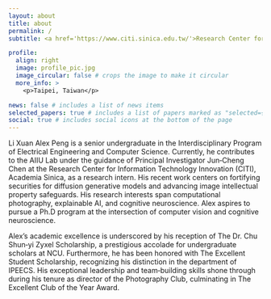 ```yaml
---
layout: about
title: about
permalink: /
subtitle: <a href='https://www.citi.sinica.edu.tw/'>Research Center for Information Technology Innovation.</a> alexpeng517@gmail.com #Address. Contacts. Motto. Etc.

profile:
  align: right
  image: profile_pic.jpg
  image_circular: false # crops the image to make it circular
  more_info: >
    <p>Taipei, Taiwan</p>

news: false # includes a list of news items
selected_papers: true # includes a list of papers marked as "selected={true}"
social: true # includes social icons at the bottom of the page
---
```


Li Xuan Alex Peng is a senior undergraduate in the Interdisciplinary Program of Electrical Engineering and Computer Science. Currently, he contributes to the AIIU Lab under the guidance of Principal Investigator Jun‑Cheng Chen at the Research Center for Information Technology Innovation (CITI), Academia Sinica, as a research intern. His recent work centers on fortifying securities for diffusion generative models and advancing image intellectual property safeguards. His research interests span computational photography, explainable AI, and cognitive neuroscience. Alex aspires to pursue a Ph.D program at the intersection of computer vision and cognitive neuroscience.

Alex’s academic excellence is underscored by his reception of The Dr. Chu Shun‑yi Zyxel Scholarship, a prestigious accolade for undergraduate
scholars at NCU. Furthermore, he has been honored with The Excellent Student Scholarship, recognizing his distinction in the department of
IPEECS. His exceptional leadership and team‑building skills shone through during his tenure as director of the Photography Club, culminating in
The Excellent Club of the Year Award.

